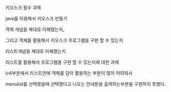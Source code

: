 키오스크 필수 과제

java를 이용해서 키오스크 만들기 

객체 개념을 제대로 이해했는지,

그리고 객체를 활용해서 키오스크 프로그램을 구현 할 수 있는지

리스트개념을 제대로 이해했는지

리스트를 활용해서 프로그램을 구현 할 수 있는지에 대한 과제

lv4부분에서 리스트안에 객체를 담아 활용하는 부분이 많이 어려워서

menulist를 선택했을때 선택했다고 나오는 안내문을 출력하는부분을 구현하지 못했다.

